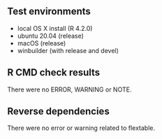 ## Test environments

- local OS X install (R 4.2.0)
- ubuntu 20.04 (release)
- macOS (release)
- winbuilder (with release and devel) 

## R CMD check results

There were no ERROR, WARNING or NOTE.

## Reverse dependencies

There were no error or warning related to flextable.
